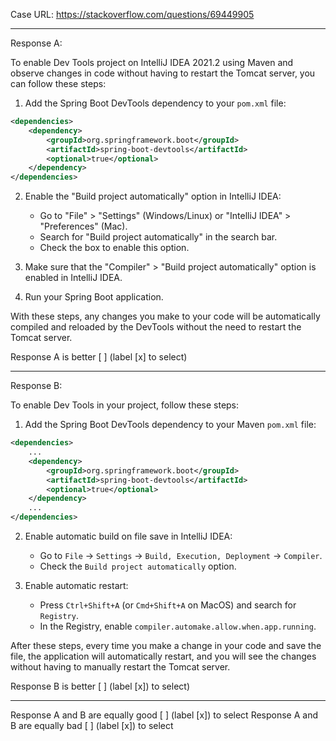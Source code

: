 Case URL: https://stackoverflow.com/questions/69449905

------
Response A:


To enable Dev Tools project on IntelliJ IDEA 2021.2 using Maven and observe changes in code without having to restart the Tomcat server, you can follow these steps:

1. Add the Spring Boot DevTools dependency to your `pom.xml` file:

```xml
<dependencies>
    <dependency>
        <groupId>org.springframework.boot</groupId>
        <artifactId>spring-boot-devtools</artifactId>
        <optional>true</optional>
    </dependency>
</dependencies>
```

2. Enable the "Build project automatically" option in IntelliJ IDEA:
   - Go to "File" > "Settings" (Windows/Linux) or "IntelliJ IDEA" > "Preferences" (Mac).
   - Search for "Build project automatically" in the search bar.
   - Check the box to enable this option.

3. Make sure that the "Compiler" > "Build project automatically" option is enabled in IntelliJ IDEA.

4. Run your Spring Boot application.

With these steps, any changes you make to your code will be automatically compiled and reloaded by the DevTools without the need to restart the Tomcat server.

Response A is better [ ] (label [x] to select)

-------
Response B:

To enable Dev Tools in your project, follow these steps:

1. Add the Spring Boot DevTools dependency to your Maven `pom.xml` file:

```xml
<dependencies>
    ...
    <dependency>
        <groupId>org.springframework.boot</groupId>
        <artifactId>spring-boot-devtools</artifactId>
        <optional>true</optional>
    </dependency>
    ...
</dependencies>
```

2. Enable automatic build on file save in IntelliJ IDEA:

   - Go to `File` -> `Settings` -> `Build, Execution, Deployment` -> `Compiler`.
   - Check the `Build project automatically` option.

3. Enable automatic restart:

   - Press `Ctrl+Shift+A` (or `Cmd+Shift+A` on MacOS) and search for `Registry`.
   - In the Registry, enable `compiler.automake.allow.when.app.running`.

After these steps, every time you make a change in your code and save the file, the application will automatically restart, and you will see the changes without having to manually restart the Tomcat server.

Response B is better [ ] (label [x]) to select)

-------

Response A and B are equally good [ ] (label [x]) to select
Response A and B are equally bad [ ] (label [x]) to select

